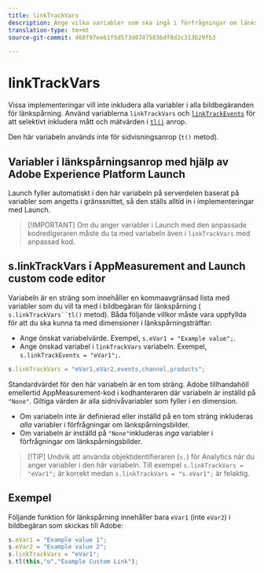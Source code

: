 ```yaml
---
title: linkTrackVars
description: Ange vilka variabler som ska ingå i förfrågningar om länkspårningsbilder.
translation-type: tm+mt
source-git-commit: 468f97ee61f5d573d07475836df8d2c313b29fb3

---
```



# linkTrackVars

Vissa implementeringar vill inte inkludera alla variabler i alla bildbegäranden för länkspårning. Använd variablerna `linkTrackVars` och [`linkTrackEvents`](linktrackevents.md) för att selektivt inkludera mått och mätvärden i [`tl()`](../functions/tl-method.md) anrop.

Den här variabeln används inte för sidvisningsanrop (`t()` metod).

## Variabler i länkspårningsanrop med hjälp av Adobe Experience Platform Launch

Launch fyller automatiskt i den här variabeln på serverdelen baserat på variabler som angetts i gränssnittet, så den ställs alltid in i implementeringar med Launch.

> [!IMPORTANT] Om du anger variabler i Launch med den anpassade kodredigeraren måste du ta med variabeln även i `linkTrackVars` med anpassad kod.

## s.linkTrackVars i AppMeasurement and Launch custom code editor

Variabeln är en sträng som innehåller en kommaavgränsad lista med variabler som du vill ta med i bildbegäran för länkspårning ( `s.linkTrackVars``tl()` metod). Båda följande villkor måste vara uppfyllda för att du ska kunna ta med dimensioner i länkspårningsträffar:

* Ange önskat variabelvärde. Exempel, `s.eVar1 = "Example value";`.
* Ange önskad variabel i `linkTrackVars` variabeln. Exempel, `s.linkTrackEvents = "eVar1";`.

```js
s.linkTrackVars = "eVar1,eVar2,events,channel,products";
```

Standardvärdet för den här variabeln är en tom sträng. Adobe tillhandahöll emellertid AppMeasurement-kod i kodhanteraren där variabeln är inställd på `"None"`. Giltiga värden är alla sidnivåvariabler som fyller i en dimension.

* Om variabeln inte är definierad eller inställd på en tom sträng inkluderas *alla* variabler i förfrågningar om länkspårningsbilder.
* Om variabeln är inställd på `"None"`inkluderas *inga* variabler i förfrågningar om länkspårningsbilder.

> [!TIP] Undvik att använda objektidentifieraren (`s.`) för Analytics när du anger variabler i den här variabeln. Till exempel `s.linkTrackVars = "eVar1";` är korrekt medan `s.linkTrackVars = "s.eVar1";` är felaktig.

## Exempel

Följande funktion för länkspårning innehåller bara `eVar1` (inte `eVar2`) i bildbegäran som skickas till Adobe:

```js
s.eVar1 = "Example value 1";
s.eVar2 = "Example value 2";
s.linkTrackVars = "eVar1";
s.tl(this,"o","Example Custom Link");
```
